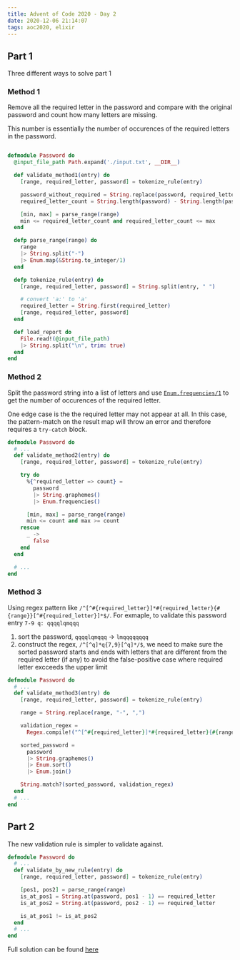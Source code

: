 ```yaml
---
title: Advent of Code 2020 - Day 2
date: 2020-12-06 21:14:07
tags: aoc2020, elixir
---
```


## Part 1
Three different ways to solve part 1

### Method 1
Remove all the required letter in the password and compare with the original password and count how many letters are missing.

This number is essentially the number of occurences of the required letters in the password.
```elixir

defmodule Password do
  @input_file_path Path.expand('./input.txt', __DIR__)

  def validate_method1(entry) do
    [range, required_letter, password] = tokenize_rule(entry)

    password_without_required = String.replace(password, required_letter, "")
    required_letter_count = String.length(password) - String.length(password_without_required)

    [min, max] = parse_range(range)
    min <= required_letter_count and required_letter_count <= max
  end

  defp parse_range(range) do
    range
    |> String.split("-")
    |> Enum.map(&String.to_integer/1)
  end

  defp tokenize_rule(entry) do
    [range, required_letter, password] = String.split(entry, " ")

    # convert 'a:' to 'a'
    required_letter = String.first(required_letter)
    [range, required_letter, password]
  end

  def load_report do
    File.read!(@input_file_path)
    |> String.split("\n", trim: true)
  end
end
```
### Method 2
Split the password string into a list of letters and use [`Enum.frequencies/1`](https://hexdocs.pm/elixir/Enum.html#frequencies/1) to get the number of occurences of the required letter.

One edge case is the the required letter may not appear at all. In this case, the pattern-match
on the result map will throw an error and therefore requires a `try-catch` block.
```elixir
defmodule Password do
  # ...
  def validate_method2(entry) do
    [range, required_letter, password] = tokenize_rule(entry)

    try do
      %{^required_letter => count} =
        password
        |> String.graphemes()
        |> Enum.frequencies()

      [min, max] = parse_range(range)
      min <= count and max >= count
    rescue
      _ ->
        false
    end
  end

  # ...
end
```
### Method 3
Using regex pattern like `/^[^#{required_letter}]*#{required_letter}{#{range}}[^#{required_letter}]*$/`.
For exmaple, to validate this password entry `7-9 q: qqqqlqmqqq`
1. sort the password, `qqqqlqmqqq` -> `lmqqqqqqqq`
2. construct the regex, `/^[^q]*q{7,9}[^q]*/$`, we need to make sure the sorted password starts and ends with letters that are different from the required letter (if any) to avoid the false-positive case where required letter excceeds the upper limit
```elixir
defmodule Password do
  # ...
  def validate_method3(entry) do
    [range, required_letter, password] = tokenize_rule(entry)

    range = String.replace(range, "-", ",")

    validation_regex =
      Regex.compile!("^[^#{required_letter}]*#{required_letter}{#{range}}[^#{required_letter}]*$")

    sorted_password =
      password
      |> String.graphemes()
      |> Enum.sort()
      |> Enum.join()

    String.match?(sorted_password, validation_regex)
  end
  # ...
end
```
## Part 2
The new validation rule is simpler to validate against.
```elixir
defmodule Password do
  # ...
  def validate_by_new_rule(entry) do
    [range, required_letter, password] = tokenize_rule(entry)

    [pos1, pos2] = parse_range(range)
    is_at_pos1 = String.at(password, pos1 - 1) == required_letter
    is_at_pos2 = String.at(password, pos2 - 1) == required_letter

    is_at_pos1 != is_at_pos2
  end
  # ...
end
```

Full solution can be found [here](https://github.com/ycswaves/aoc-2020/blob/main/lib/day2)
